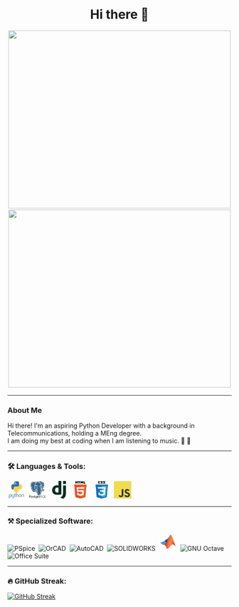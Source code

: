 <div id="header" align="center"">
    <h1>Hi there 👋</h1>
    <div">
        <img src="https://media.giphy.com/media/v1.Y2lkPTc5MGI3NjExZzNtcmxlMWtxaGY0Y2xtcmRndW1hcWIwa3V5OHh6c255ZnE4NnM2diZlcD12MV9pbnRlcm5hbF9naWZfYnlfaWQmY3Q9Zw/qgQUggAC3Pfv687qPC/giphy.gif" width="500", height="400"/>
        <img src="https://media.giphy.com/media/v1.Y2lkPTc5MGI3NjExdDFrNmIwcHNyYTl2ZjFiNzZkZThoaGQ5dmM2bnB1OTdnZGJid3ZkbiZlcD12MV9pbnRlcm5hbF9naWZfYnlfaWQmY3Q9Zw/LqW9dLVjQm3cs/giphy.gif" width="500", height="400">
    </div>
</div>

---

### About Me
Hi there! I'm an aspiring Python Developer with a background in Telecommunications, holding a MEng degree. <br>
I am doing my best at coding when I am listening to music. 🎸 🤘 

---

### 🛠️ Languages & Tools:
<div>
    <img src="https://github.com/devicons/devicon/blob/master/icons/python/python-original-wordmark.svg" title="Java" alt="Java" width="40" height="40"/>&nbsp;
    <img src="https://github.com/devicons/devicon/blob/master/icons/postgresql/postgresql-original-wordmark.svg" title="PostgreSQL" alt="postgresql" width="40" height="40"/>&nbsp;
    <img src="https://github.com/devicons/devicon/blob/master/icons/django/django-plain.svg" title="Django" alt="django" width="40" height="40"/>&nbsp;  
    <img src="https://github.com/devicons/devicon/blob/master/icons/html5/html5-original-wordmark.svg" title="HTML5" alt="html5" width="40" height="40"/>&nbsp;
    <img src="https://github.com/devicons/devicon/blob/master/icons/css3/css3-original-wordmark.svg" title="CSS3" alt="css3" width="40" height="40"/>&nbsp;
    <img src="https://github.com/devicons/devicon/blob/master/icons/javascript/javascript-original.svg" title="JavaScript" alt="javascript" width="40" height="40"/>&nbsp;
</div>

---

### ⚒️ Specialized Software:
<div>
    <img src="https://www.pspice.com/sites/default/files/logo.png" title="PSpice" alt="PSpice" width="40" height="40"/>&nbsp;
    <img src="https://www.artedas.eu/images/logos/Cadence-OrCAD_logo.png" title="OrCAD" alt="OrCAD" width="40" height="40"/>&nbsp;
    <img src="https://static-00.iconduck.com/assets.00/autocad-icon-499x512-qfpcacf7.png" title="AutoCAD" alt="AutoCAD" width="40" height="40"/>&nbsp;
    <img src="https://static-00.iconduck.com/assets.00/solidworks-icon-512x495-h0d3iwn5.png" title="SOLIDWORKS" alt="SOLIDWORKS" width="40" height="40"/>&nbsp;
    <img src="https://github.com/devicons/devicon/blob/master/icons/matlab/matlab-original.svg" title="MATLAB" alt="MATLAB" width="40" height="40"/>&nbsp;
    <img src="https://upload.wikimedia.org/wikipedia/commons/6/6a/Gnu-octave-logo.svg" title="GNU Octave" alt="GNU Octave" width="40" height="40"/>&nbsp;
    <img src="https://cdn-icons-png.flaticon.com/512/732/732222.png" title="Office Suite" alt="Office Suite" width="40" height="40"/>&nbsp;
</div>

---

### 🔥 GitHub Streak:
<div>
    <a href="https://git.io/streak-stats"><img src="https://github-readme-streak-stats.herokuapp.com?user=konstakostov&theme=dark&hide_border=true&fire=EB0000" alt="GitHub Streak" /></a>
</div>



